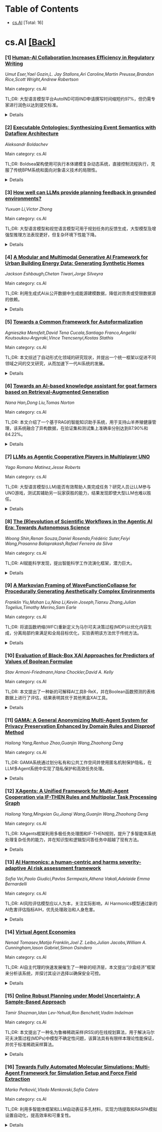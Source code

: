 <div id=toc></div>

# Table of Contents

- [cs.AI](#cs.AI) [Total: 16]


<div id='cs.AI'></div>

# cs.AI [[Back]](#toc)

### [1] [Human-AI Collaboration Increases Efficiency in Regulatory Writing](https://arxiv.org/abs/2509.09738)
*Umut Eser,Yael Gozin,L. Jay Stallons,Ari Caroline,Martin Preusse,Brandon Rice,Scott Wright,Andrew Robertson*

Main category: cs.AI

TL;DR: 大型语言模型平台AutoIND可将IND申请撰写时间缩短约97%，但仍需专家进行润色以达到提交标准。


<details>
  <summary>Details</summary>
Motivation: IND申请准备耗时且依赖专业知识，AutoIND旨在提高效率。

Method: 比较AutoIND生成IND非临床总结（eCTD模块2.6.2、2.6.4、2.6.6）的起草时间与人工起草时间，并由专家评估质量。

Result: AutoIND将起草时间从约100小时缩短到3.7-2.6小时，质量评分为69.6%-77.9%，未发现关键错误，但在重点、简洁性和清晰度方面存在不足。

Conclusion: AutoIND能显著加快IND起草，但仍需专家参与，后续需改进模型以提升质量。

Abstract: Background: Investigational New Drug (IND) application preparation is
time-intensive and expertise-dependent, slowing early clinical development.
Objective: To evaluate whether a large language model (LLM) platform (AutoIND)
can reduce first-draft composition time while maintaining document quality in
regulatory submissions. Methods: Drafting times for IND nonclinical written
summaries (eCTD modules 2.6.2, 2.6.4, 2.6.6) generated by AutoIND were directly
recorded. For comparison, manual drafting times for IND summaries previously
cleared by the U.S. FDA were estimated from the experience of regulatory
writers ($\geq$6 years) and used as industry-standard benchmarks. Quality was
assessed by a blinded regulatory writing assessor using seven pre-specified
categories: correctness, completeness, conciseness, consistency, clarity,
redundancy, and emphasis. Each sub-criterion was scored 0-3 and normalized to a
percentage. A critical regulatory error was defined as any misrepresentation or
omission likely to alter regulatory interpretation (e.g., incorrect NOAEL,
omission of mandatory GLP dose-formulation analysis). Results: AutoIND reduced
initial drafting time by $\sim$97% (from $\sim$100 h to 3.7 h for 18,870
pages/61 reports in IND-1; and to 2.6 h for 11,425 pages/58 reports in IND-2).
Quality scores were 69.6\% and 77.9\% for IND-1 and IND-2. No critical
regulatory errors were detected, but deficiencies in emphasis, conciseness, and
clarity were noted. Conclusions: AutoIND can dramatically accelerate IND
drafting, but expert regulatory writers remain essential to mature outputs to
submission-ready quality. Systematic deficiencies identified provide a roadmap
for targeted model improvements.

</details>


### [2] [Executable Ontologies: Synthesizing Event Semantics with Dataflow Architecture](https://arxiv.org/abs/2509.09775)
*Aleksandr Boldachev*

Main category: cs.AI

TL;DR: Boldsea架构使用可执行本体建模复杂动态系统，直接控制流程执行，克服了传统BPM系统和面向对象语义技术的局限性。


<details>
  <summary>Details</summary>
Motivation: 解决传统BPM系统和面向对象语义技术的局限性。

Method: 提出Boldsea架构和BSL语言，直接解释语义模型为可执行算法。

Result: 实现了运行时修改事件模型、时间透明性和数据与业务逻辑的无缝融合。

Conclusion: Boldsea架构为复杂动态系统的建模和控制提供了一种新的有效方法。

Abstract: This paper presents boldsea, Boldachev's semantic-event approach -- an
architecture for modeling complex dynamic systems using executable ontologies
-- semantic models that act as dynamic structures, directly controlling process
execution. We demonstrate that integrating event semantics with a dataflow
architecture addresses the limitations of traditional Business Process
Management (BPM) systems and object-oriented semantic technologies. The paper
presents the formal BSL (boldsea Semantic Language), including its BNF grammar,
and outlines the boldsea-engine's architecture, which directly interprets
semantic models as executable algorithms without compilation. It enables the
modification of event models at runtime, ensures temporal transparency, and
seamlessly merges data and business logic within a unified semantic framework.

</details>


### [3] [How well can LLMs provide planning feedback in grounded environments?](https://arxiv.org/abs/2509.09790)
*Yuxuan Li,Victor Zhong*

Main category: cs.AI

TL;DR: 大型语言模型和视觉语言模型可用于规划任务的反馈生成，大型模型及增强型推理方法表现更好，但复杂环境下性能下降。


<details>
  <summary>Details</summary>
Motivation: 减少规划任务中奖励函数设计和示范数据需求。

Method: 评估大型语言模型和视觉语言模型在不同环境下生成不同类型反馈的性能，包括二元反馈、偏好反馈、动作建议、目标建议和增量动作反馈，并考虑上下文学习、思维链和环境动态等推理方法。

Result: 大型模型和增强推理方法生成更高质量、更少偏差的反馈，但复杂动态或连续状态/动作空间环境下性能下降。

Conclusion: 基础模型可为不同领域的规划提供高质量反馈，模型规模和推理方法对性能有显著影响。

Abstract: Learning to plan in grounded environments typically requires carefully
designed reward functions or high-quality annotated demonstrations. Recent
works show that pretrained foundation models, such as large language models
(LLMs) and vision language models (VLMs), capture background knowledge helpful
for planning, which reduces the amount of reward design and demonstrations
needed for policy learning. We evaluate how well LLMs and VLMs provide feedback
across symbolic, language, and continuous control environments. We consider
prominent types of feedback for planning including binary feedback, preference
feedback, action advising, goal advising, and delta action feedback. We also
consider inference methods that impact feedback performance, including
in-context learning, chain-of-thought, and access to environment dynamics. We
find that foundation models can provide diverse high-quality feedback across
domains. Moreover, larger and reasoning models consistently provide more
accurate feedback, exhibit less bias, and benefit more from enhanced inference
methods. Finally, feedback quality degrades for environments with complex
dynamics or continuous state spaces and action spaces.

</details>


### [4] [A Modular and Multimodal Generative AI Framework for Urban Building Energy Data: Generating Synthetic Homes](https://arxiv.org/abs/2509.09794)
*Jackson Eshbaugh,Chetan Tiwari,Jorge Silveyra*

Main category: cs.AI

TL;DR: 利用生成式AI从公开数据中生成能源建模数据，降低对昂贵或受限数据源的依赖。


<details>
  <summary>Details</summary>
Motivation: 现有的能源建模计算模型需要大量数据，而这些数据可能难以获取或存在隐私问题。

Method: 构建了一个模块化的多模态框架，利用生成式AI从公开的可访问的住宅信息和图像中生成数据，并提供了一个演示该框架的流程，对生成式AI组件进行了评估。

Result: 实验表明，该框架避免了生成模型的常见问题，能够生成真实、带标签的数据，降低了对昂贵或受限数据源的依赖。

Conclusion: 该框架为更易访问和可重复的能源建模研究铺平了道路。

Abstract: Computational models have emerged as powerful tools for energy modeling
research, touting scalability and quantitative results. However, these models
require a plethora of data, some of which is inaccessible, expensive, or raises
privacy concerns. We introduce a modular multimodal framework to produce this
data from publicly accessible residential information and images using
generative artificial intelligence (AI). Additionally, we provide a pipeline
demonstrating this framework, and we evaluate its generative AI components. Our
experiments show that our framework's use of AI avoids common issues with
generative models. Our framework produces realistic, labeled data. By reducing
dependence on costly or restricted data sources, we pave a path towards more
accessible and reproducible research.

</details>


### [5] [Towards a Common Framework for Autoformalization](https://arxiv.org/abs/2509.09810)
*Agnieszka Mensfelt,David Tena Cucala,Santiago Franco,Angeliki Koutsoukou-Argyraki,Vince Trencsenyi,Kostas Stathis*

Main category: cs.AI

TL;DR: 本文综述了自动形式化领域的研究现状，并提出一个统一框架以促进不同领域之间的交叉研究，从而加速下一代AI系统的发展。


<details>
  <summary>Details</summary>
Motivation: 自动形式化，特别是利用大型语言模型进行数学形式化，取得了快速进展，但不同研究领域发展相对独立，缺乏共享方法、基准和理论框架。

Method: 回顾了显式或隐式自动形式化的实例，并提出了一个统一框架。

Result: 提出一个统一框架，促进不同研究领域间的交叉研究。

Conclusion: 统一框架将加速下一代AI系统的发展。

Abstract: Autoformalization has emerged as a term referring to the automation of
formalization - specifically, the formalization of mathematics using
interactive theorem provers (proof assistants). Its rapid development has been
driven by progress in deep learning, especially large language models (LLMs).
More recently, the term has expanded beyond mathematics to describe the broader
task of translating informal input into formal logical representations. At the
same time, a growing body of research explores using LLMs to translate informal
language into formal representations for reasoning, planning, and knowledge
representation - often without explicitly referring to this process as
autoformalization. As a result, despite addressing similar tasks, the largely
independent development of these research areas has limited opportunities for
shared methodologies, benchmarks, and theoretical frameworks that could
accelerate progress. The goal of this paper is to review - explicit or implicit
- instances of what can be considered autoformalization and to propose a
unified framework, encouraging cross-pollination between different fields to
advance the development of next generation AI systems.

</details>


### [6] [Towards an AI-based knowledge assistant for goat farmers based on Retrieval-Augmented Generation](https://arxiv.org/abs/2509.09848)
*Nana Han,Dong Liu,Tomas Norton*

Main category: cs.AI

TL;DR: 本文介绍了一个基于RAG的智能知识助手系统，用于支持山羊养殖健康管理，该系统融合了异构数据，在验证集和测试集上准确率分别达到87.90%和84.22%。


<details>
  <summary>Details</summary>
Motivation: 现有LLM在畜牧业应用有限，该研究旨在构建一个用于山羊养殖健康管理的智能知识助手系统。

Method: 提出两种结构化知识处理方法（表格文本化和决策树文本化）增强LLM对异构数据的理解，构建包含五个关键领域的知识库，并集成在线搜索模块。

Result: 异构知识融合方法在验证集和测试集上准确率分别达到87.90%和84.22%，各项文本问答准确率均超过85%。

Conclusion: 该系统可靠且实用，可用于山羊养殖实践。

Abstract: Large language models (LLMs) are increasingly being recognised as valuable
knowledge communication tools in many industries. However, their application in
livestock farming remains limited, being constrained by several factors not
least the availability, diversity and complexity of knowledge sources. This
study introduces an intelligent knowledge assistant system designed to support
health management in farmed goats. Leveraging the Retrieval-Augmented
Generation (RAG), two structured knowledge processing methods, table
textualization and decision-tree textualization, were proposed to enhance large
language models' (LLMs) understanding of heterogeneous data formats. Based on
these methods, a domain-specific goat farming knowledge base was established to
improve LLM's capacity for cross-scenario generalization. The knowledge base
spans five key domains: Disease Prevention and Treatment, Nutrition Management,
Rearing Management, Goat Milk Management, and Basic Farming Knowledge.
Additionally, an online search module is integrated to enable real-time
retrieval of up-to-date information. To evaluate system performance, six
ablation experiments were conducted to examine the contribution of each
component. The results demonstrated that heterogeneous knowledge fusion method
achieved the best results, with mean accuracies of 87.90% on the validation set
and 84.22% on the test set. Across the text-based, table-based, decision-tree
based Q&A tasks, accuracy consistently exceeded 85%, validating the
effectiveness of structured knowledge fusion within a modular design. Error
analysis identified omission as the predominant error category, highlighting
opportunities to further improve retrieval coverage and context integration. In
conclusion, the results highlight the robustness and reliability of the
proposed system for practical applications in goat farming.

</details>


### [7] [LLMs as Agentic Cooperative Players in Multiplayer UNO](https://arxiv.org/abs/2509.09867)
*Yago Romano Matinez,Jesse Roberts*

Main category: cs.AI

TL;DR: 大型语言模型(LLM)能否有效帮助人类完成任务？研究人员让LLM参与UNO游戏，测试其辅助另一玩家获胜的能力，结果发现即使大型LLM也难以胜任。


<details>
  <summary>Details</summary>
Motivation: 评估LLM作为积极参与者帮助人类完成目标的能力。

Method: 让不同规模的LLM(1B到70B参数)在UNO游戏中扮演辅助角色，使用两种不同的提示策略，与随机基线进行比较。

Result: 所有模型都优于随机基线，但很少有模型能够显著帮助另一玩家获胜。

Conclusion: 大型语言模型在辅助人类完成复杂任务方面仍有局限性，尤其是在需要策略和理解他人意图的场景下。

Abstract: LLMs promise to assist humans -- not just by answering questions, but by
offering useful guidance across a wide range of tasks. But how far does that
assistance go? Can a large language model based agent actually help someone
accomplish their goal as an active participant? We test this question by
engaging an LLM in UNO, a turn-based card game, asking it not to win but
instead help another player to do so. We built a tool that allows decoder-only
LLMs to participate as agents within the RLCard game environment. These models
receive full game-state information and respond using simple text prompts under
two distinct prompting strategies. We evaluate models ranging from small (1B
parameters) to large (70B parameters) and explore how model scale impacts
performance. We find that while all models were able to successfully outperform
a random baseline when playing UNO, few were able to significantly aid another
player.

</details>


### [8] [The (R)evolution of Scientific Workflows in the Agentic AI Era: Towards Autonomous Science](https://arxiv.org/abs/2509.09915)
*Woong Shin,Renan Souza,Daniel Rosendo,Frédéric Suter,Feiyi Wang,Prasanna Balaprakash,Rafael Ferreira da Silva*

Main category: cs.AI

TL;DR: AI赋能科学发现，提出智能科学工作流演化框架，潜力巨大。


<details>
  <summary>Details</summary>
Motivation: 当前科学发现依赖手动协调分布式资源，效率低下。AI代理可加速科学发现，但其应用尚不明确。

Method: 提出一个包含智能和组合两个维度的概念框架，描绘了从现有工作流管理系统到完全自主的分布式科学实验室的演化路径。并给出了一个架构蓝图。

Result: 提出一个潜在的100倍加速科学发现和改变科学工作流程的架构蓝图。

Conclusion: 该框架为利用自主科学中的机遇，实现科学发现的加速和工作流程的变革提供了方向。

Abstract: Modern scientific discovery increasingly requires coordinating distributed
facilities and heterogeneous resources, forcing researchers to act as manual
workflow coordinators rather than scientists. Advances in AI leading to AI
agents show exciting new opportunities that can accelerate scientific discovery
by providing intelligence as a component in the ecosystem. However, it is
unclear how this new capability would materialize and integrate in the real
world. To address this, we propose a conceptual framework where workflows
evolve along two dimensions which are intelligence (from static to intelligent)
and composition (from single to swarm) to chart an evolutionary path from
current workflow management systems to fully autonomous, distributed scientific
laboratories. With these trajectories in mind, we present an architectural
blueprint that can help the community take the next steps towards harnessing
the opportunities in autonomous science with the potential for 100x discovery
acceleration and transformational scientific workflows.

</details>


### [9] [A Markovian Framing of WaveFunctionCollapse for Procedurally Generating Aesthetically Complex Environments](https://arxiv.org/abs/2509.09919)
*Franklin Yiu,Mohan Lu,Nina Li,Kevin Joseph,Tianxu Zhang,Julian Togelius,Timothy Merino,Sam Earle*

Main category: cs.AI

TL;DR: 将波函数坍缩(WFC)重新定义为马尔可夫决策过程(MDP)以优化内容生成，分离局部约束满足和全局目标优化，实验表明该方法优于传统方法。


<details>
  <summary>Details</summary>
Motivation: 同时满足设计目标和底层图块集隐含的邻接约束是程序化内容生成的难点。

Method: 将WFC重新定义为MDP，利用外部优化算法最大化目标，同时利用WFC的传播机制保证约束满足。

Result: 与传统进化方法相比，该方法在多个领域和不同难度下都表现更好，尤其在复杂任务中优势明显。

Conclusion: 分离局部约束满足和全局目标优化能有效提高程序化内容生成的效率和效果。

Abstract: Procedural content generation often requires satisfying both
designer-specified objectives and adjacency constraints implicitly imposed by
the underlying tile set. To address the challenges of jointly optimizing both
constraints and objectives, we reformulate WaveFunctionCollapse (WFC) as a
Markov Decision Process (MDP), enabling external optimization algorithms to
focus exclusively on objective maximization while leveraging WFC's propagation
mechanism to enforce constraint satisfaction. We empirically compare optimizing
this MDP to traditional evolutionary approaches that jointly optimize global
metrics and local tile placement. Across multiple domains with various
difficulties, we find that joint optimization not only struggles as task
complexity increases, but consistently underperforms relative to optimization
over the WFC-MDP, underscoring the advantages of decoupling local constraint
satisfaction from global objective optimization.

</details>


### [10] [Evaluation of Black-Box XAI Approaches for Predictors of Values of Boolean Formulae](https://arxiv.org/abs/2509.09982)
*Stav Armoni-Friedmann,Hana Chockler,David A. Kelly*

Main category: cs.AI

TL;DR: 本文提出了一种新的可解释AI工具B-ReX，并在Boolean函数预测的表格数据上进行了评估，结果表明其优于其他黑盒XAI工具。


<details>
  <summary>Details</summary>
Motivation: 评估可解释AI方法具有挑战性，本文专注于表格数据和预测布尔函数值的AI模型，提出基于实际因果关系的变量重要性度量。

Method: 提出了一种新的XAI工具B-ReX，并使用该度量评估了最先进的XAI工具。

Result: B-ReX在大型基准测试中表现优于其他黑盒XAI工具，在随机10值布尔公式上实现了0.072±0.012的Jensen-Shannon散度。

Conclusion: B-ReX是一种有效的XAI工具，能够更好地解释Boolean函数预测模型。

Abstract: Evaluating explainable AI (XAI) approaches is a challenging task in general,
due to the subjectivity of explanations. In this paper, we focus on tabular
data and the specific use case of AI models predicting the values of Boolean
functions. We extend the previous work in this domain by proposing a formal and
precise measure of importance of variables based on actual causality, and we
evaluate state-of-the-art XAI tools against this measure. We also present a
novel XAI tool B-ReX, based on the existing tool ReX, and demonstrate that it
is superior to other black-box XAI tools on a large-scale benchmark.
Specifically, B-ReX achieves a Jensen-Shannon divergence of 0.072 $\pm$ 0.012
on random 10-valued Boolean formulae

</details>


### [11] [GAMA: A General Anonymizing Multi-Agent System for Privacy Preservation Enhanced by Domain Rules and Disproof Method](https://arxiv.org/abs/2509.10018)
*Hailong Yang,Renhuo Zhao,Guanjin Wang,Zhaohong Deng*

Main category: cs.AI

TL;DR: GAMA系统通过划分私有和公共工作空间并使用匿名机制保护隐私，在LLM多Agent系统中实现了隐私保护和高效任务处理。


<details>
  <summary>Details</summary>
Motivation: 现有LLM多Agent系统在处理隐私数据时面临安全挑战。

Method: 提出了一种通用匿名多Agent系统GAMA，包含基于领域规则的知识增强(DRKE)和基于反驳的逻辑增强(DLE)模块，以减轻匿名化造成的语义损失。

Result: 在公开问答数据集和两个新设计的隐私保护数据集上，GAMA在任务处理和隐私保护方面均表现出色，优于现有模型。

Conclusion: GAMA有效解决了LLM多Agent系统中的隐私问题，并在任务性能上取得了显著提升。

Abstract: With the rapid advancement of Large Language Model (LLM), LLM-based agents
exhibit exceptional abilities in understanding and generating natural language,
facilitating human-like collaboration and information transmission in LLM-based
Multi-Agent System (MAS). High-performance LLMs are often hosted on remote
servers in public spaces. When tasks involve privacy data, MAS cannot securely
utilize these LLMs without implementing privacy-preserving mechanisms. To
address this challenge, we propose a General Anonymizing Multi-Agent system
(GAMA), which divides the agents' workspace into private and public spaces and
protects privacy through the anonymizing mechanism. In the private space,
agents handle sensitive data, while in the public space, only anonymized data
is utilized. GAMA incorporates two key modules to mitigate semantic loss caused
by anonymization: Domain-Rule-based Knowledge Enhancement (DRKE) and
Disproof-based Logic Enhancement (DLE). We evaluate GAMA on two public
question-answering datasets: Trivia Creative Writing and Logic Grid Puzzle. The
results demonstrate that GAMA has superior performance compared to the
state-of-the-art models. To further assess its privacy-preserving capabilities,
we designed two new datasets: Knowledge Privacy Preservation and Logic Privacy
Preservation. The final results highlight GAMA's exceptional effectiveness in
both task processing and privacy preservation.

</details>


### [12] [XAgents: A Unified Framework for Multi-Agent Cooperation via IF-THEN Rules and Multipolar Task Processing Graph](https://arxiv.org/abs/2509.10054)
*Hailong Yang,Mingxian Gu,Jianqi Wang,Guanjin Wang,Zhaohong Deng*

Main category: cs.AI

TL;DR: XAgents框架利用多极任务处理图和IF-THEN规则，提升了多智能体系统处理复杂任务的能力，并在知识型和逻辑型问答任务中超越了现有方法。


<details>
  <summary>Details</summary>
Motivation: 现有多智能体系统在处理复杂任务时，计划能力不足，容易产生错误输出。

Method: 提出XAgents框架，利用多极任务处理图进行动态任务规划，并结合领域特定IF-THEN规则和全局规则约束智能体行为，增强协作。

Result: 在三个数据集上，XAgents在知识型和逻辑型问答任务中均优于现有单智能体和多智能体方法。

Conclusion: XAgents框架有效提升了多智能体系统处理复杂任务的能力，具有较好的应用前景。

Abstract: The rapid advancement of Large Language Models (LLMs) has significantly
enhanced the capabilities of Multi-Agent Systems (MAS) in supporting humans
with complex, real-world tasks. However, MAS still face challenges in effective
task planning when handling highly complex tasks with uncertainty, often
resulting in misleading or incorrect outputs that hinder task execution. To
address this, we propose XAgents, a unified multi-agent cooperative framework
built on a multipolar task processing graph and IF-THEN rules. XAgents uses the
multipolar task processing graph to enable dynamic task planning and handle
task uncertainty. During subtask processing, it integrates domain-specific
IF-THEN rules to constrain agent behaviors, while global rules enhance
inter-agent collaboration. We evaluate the performance of XAgents across three
distinct datasets, demonstrating that it consistently surpasses
state-of-the-art single-agent and multi-agent approaches in both
knowledge-typed and logic-typed question-answering tasks. The codes for XAgents
are available at: https://github.com/AGI-FHBC/XAgents.

</details>


### [13] [AI Harmonics: a human-centric and harms severity-adaptive AI risk assessment framework](https://arxiv.org/abs/2509.10104)
*Sofia Vei,Paolo Giudici,Pavlos Sermpezis,Athena Vakali,Adelaide Emma Bernardelli*

Main category: cs.AI

TL;DR: AI风险评估模型应以人为本，关注实际影响，AI Harmonics模型通过新的AI危害评估指标AIH，优先处理政治和人身危害。


<details>
  <summary>Details</summary>
Motivation: 现有AI风险评估模型忽略了利益相关者的观点和真实世界的影响。

Method: 提出AI Harmonics模型，使用AIH指标评估AI危害，该指标基于序数严重性数据，无需精确数值估计。

Result: 实验证明政治和人身危害最为严重，需要优先缓解。AI Harmonics模型能有效识别危害分布不均的情况。

Conclusion: AI Harmonics模型为政策制定者和组织机构提供了一种有效的方法来靶向缓解AI危害。

Abstract: The absolute dominance of Artificial Intelligence (AI) introduces
unprecedented societal harms and risks. Existing AI risk assessment models
focus on internal compliance, often neglecting diverse stakeholder perspectives
and real-world consequences. We propose a paradigm shift to a human-centric,
harm-severity adaptive approach grounded in empirical incident data. We present
AI Harmonics, which includes a novel AI harm assessment metric (AIH) that
leverages ordinal severity data to capture relative impact without requiring
precise numerical estimates. AI Harmonics combines a robust, generalized
methodology with a data-driven, stakeholder-aware framework for exploring and
prioritizing AI harms. Experiments on annotated incident data confirm that
political and physical harms exhibit the highest concentration and thus warrant
urgent mitigation: political harms erode public trust, while physical harms
pose serious, even life-threatening risks, underscoring the real-world
relevance of our approach. Finally, we demonstrate that AI Harmonics
consistently identifies uneven harm distributions, enabling policymakers and
organizations to target their mitigation efforts effectively.

</details>


### [14] [Virtual Agent Economies](https://arxiv.org/abs/2509.10147)
*Nenad Tomasev,Matija Franklin,Joel Z. Leibo,Julian Jacobs,William A. Cunningham,Iason Gabriel,Simon Osindero*

Main category: cs.AI

TL;DR: AI自主代理的快速发展催生了一种新的经济层，本文提出“沙盒经济”框架来分析该系统，并探讨其设计选择以确保安全可控。


<details>
  <summary>Details</summary>
Motivation: 分析AI自主代理快速发展带来的新型经济系统。

Method: 提出沙盒经济框架，分析其起源和与人类经济的隔离程度，并探讨拍卖机制、AI任务经济和社会技术基础设施等设计选择。

Result: 指出当前发展轨迹可能导致一个庞大且高度渗透的AI代理经济，存在系统性经济风险和加剧不平等的挑战。

Conclusion: 主张积极设计可控的代理市场，以确保技术变革符合人类长远福祉。

Abstract: The rapid adoption of autonomous AI agents is giving rise to a new economic
layer where agents transact and coordinate at scales and speeds beyond direct
human oversight. We propose the "sandbox economy" as a framework for analyzing
this emergent system, characterizing it along two key dimensions: its origins
(emergent vs. intentional) and its degree of separateness from the established
human economy (permeable vs. impermeable). Our current trajectory points toward
a spontaneous emergence of a vast and highly permeable AI agent economy,
presenting us with opportunities for an unprecedented degree of coordination as
well as significant challenges, including systemic economic risk and
exacerbated inequality. Here we discuss a number of possible design choices
that may lead to safely steerable AI agent markets. In particular, we consider
auction mechanisms for fair resource allocation and preference resolution, the
design of AI "mission economies" to coordinate around achieving collective
goals, and socio-technical infrastructure needed to ensure trust, safety, and
accountability. By doing this, we argue for the proactive design of steerable
agent markets to ensure the coming technological shift aligns with humanity's
long-term collective flourishing.

</details>


### [15] [Online Robust Planning under Model Uncertainty: A Sample-Based Approach](https://arxiv.org/abs/2509.10162)
*Tamir Shazman,Idan Lev-Yehudi,Ron Benchetit,Vadim Indelman*

Main category: cs.AI

TL;DR: 本文提出了一种名为鲁棒稀疏采样(RSS)的在线规划算法，用于解决马尔可夫决策过程(MDPs)中模型不确定性问题，该算法具有有限样本理论性能保证，并优于标准稀疏采样算法。


<details>
  <summary>Details</summary>
Motivation: 现有在线规划算法在模型不确定性下性能下降或导致不安全行为，本文旨在提出一种高效且具有理论保证的鲁棒在线规划算法。

Method: 提出鲁棒稀疏采样(RSS)算法，利用样本平均逼近(SAA)的效率和理论性质计算鲁棒价值函数，适用于无限或连续状态空间。

Result: RSS算法在具有不确定动态的环境中优于标准稀疏采样算法，具有样本和计算复杂度与状态空间大小无关的特性。

Conclusion: RSS算法为在线环境下的鲁棒MDPs规划提供了一种高效且具有理论保证的解决方案。

Abstract: Online planning in Markov Decision Processes (MDPs) enables agents to make
sequential decisions by simulating future trajectories from the current state,
making it well-suited for large-scale or dynamic environments. Sample-based
methods such as Sparse Sampling and Monte Carlo Tree Search (MCTS) are widely
adopted for their ability to approximate optimal actions using a generative
model. However, in practical settings, the generative model is often learned
from limited data, introducing approximation errors that can degrade
performance or lead to unsafe behaviors. To address these challenges, Robust
MDPs (RMDPs) offer a principled framework for planning under model uncertainty,
yet existing approaches are typically computationally intensive and not suited
for real-time use. In this work, we introduce Robust Sparse Sampling (RSS), the
first online planning algorithm for RMDPs with finite-sample theoretical
performance guarantees. Unlike Sparse Sampling, which estimates the nominal
value function, RSS computes a robust value function by leveraging the
efficiency and theoretical properties of Sample Average Approximation (SAA),
enabling tractable robust policy computation in online settings. RSS is
applicable to infinite or continuous state spaces, and its sample and
computational complexities are independent of the state space size. We provide
theoretical performance guarantees and empirically show that RSS outperforms
standard Sparse Sampling in environments with uncertain dynamics.

</details>


### [16] [Towards Fully Automated Molecular Simulations: Multi-Agent Framework for Simulation Setup and Force Field Extraction](https://arxiv.org/abs/2509.10210)
*Marko Petković,Vlado Menkovski,Sofía Calero*

Main category: cs.AI

TL;DR: 利用多智能体框架和LLM自动表征多孔材料，实现力场提取和RASPA模拟设置自动化，提高效率和可重复性。


<details>
  <summary>Details</summary>
Motivation: 自动化材料表征以加速材料发现，但受模拟设置和力场选择的复杂性限制。

Method: 提出一个多智能体框架，利用基于LLM的智能体自主完成表征任务，包括规划模拟、组装力场、执行模拟和解释结果。

Result: 初步评估显示该方法具有较高的正确性和可重复性。

Conclusion: 该方法有潜力实现完全自主、可扩展的材料表征。

Abstract: Automated characterization of porous materials has the potential to
accelerate materials discovery, but it remains limited by the complexity of
simulation setup and force field selection. We propose a multi-agent framework
in which LLM-based agents can autonomously understand a characterization task,
plan appropriate simulations, assemble relevant force fields, execute them and
interpret their results to guide subsequent steps. As a first step toward this
vision, we present a multi-agent system for literature-informed force field
extraction and automated RASPA simulation setup. Initial evaluations
demonstrate high correctness and reproducibility, highlighting this approach's
potential to enable fully autonomous, scalable materials characterization.

</details>
